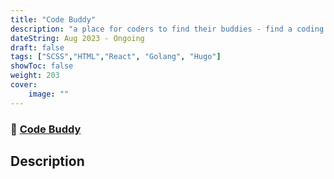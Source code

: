 ```yaml
---
title: "Code Buddy"
description: "a place for coders to find their buddies - find a coding partner for hackathons, events and just chilling out. find programmers near you, Sort by location, technology, and shared interests."
dateString: Aug 2023 - Ongoing
draft: false
tags: ["SCSS","HTML","React", "Golang", "Hugo"]
showToc: false
weight: 203
cover:
    image: ""
--- 
```

### 🔗 [Code Buddy](https://bode-buddy.netlify.app/)

## Description

